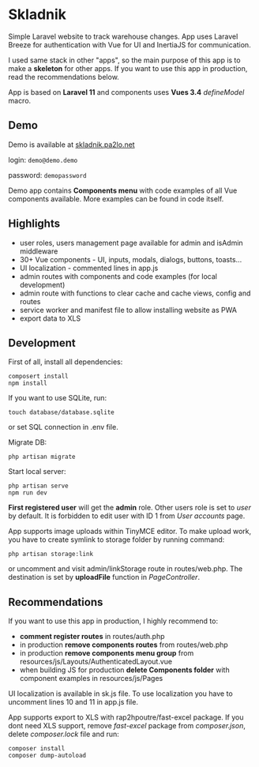 # Skladnik

Simple Laravel website to track warehouse changes. App uses Laravel Breeze for authentication with Vue for UI and InertiaJS for communication.

I used same stack in other "apps", so the main purpose of this app is to make a **skeleton** for other apps. If you want to use this app in production, read the recommendations below.

App is based on **Laravel 11** and components uses **Vues 3.4** *defineModel* macro.

## Demo
Demo is available at [skladnik.pa2lo.net](https://skladnik.pa2lo.net)

login: ```demo@demo.demo```

password: ```demopassword```

Demo app contains **Components menu** with code examples of all Vue components available. More examples can be found in code itself.

## Highlights
- user roles, users management page available for admin and isAdmin middleware
- 30+ Vue components - UI, inputs, modals, dialogs, buttons, toasts...
- UI localization - commented lines in app.js
- admin routes with components and code examples (for local development)
- admin route with functions to clear cache and cache views, config and routes
- service worker and manifest file to allow installing website as PWA
- export data to XLS

## Development

First of all, install all dependencies:
```
composert install
npm install
```

If you want to use SQLite, run:
```
touch database/database.sqlite
```
or set SQL connection in .env file.

Migrate DB:
```
php artisan migrate
```

Start local server:
```
php artisan serve
npm run dev
```

**First registered user** will get the **admin** role. Other users role is set to *user* by default. It is forbidden to edit user with ID 1 from *User accounts* page.

App supports image uploads within TinyMCE editor. To make upload work, you have to create symlink to storage folder by running command:
```
php artisan storage:link
```
or uncomment and visit admin/linkStorage route in routes/web.php. The destination is set by **uploadFile** function in *PageController*.

## Recommendations
If you want to use this app in production, I highly recommend to:
- **comment register routes** in routes/auth.php
- in production **remove components routes** from routes/web.php
- in production **remove components menu group** from resources/js/Layouts/AuthenticatedLayout.vue
- when building JS for production **delete Components folder** with component examples in resources/js/Pages

UI localization is available in sk.js file. To use localization you have to uncomment lines 10 and 11 in app.js file.

App supports export to XLS with rap2hpoutre/fast-excel package. If you dont need XLS support, remove *fast-excel* package from *composer.json*, delete *composer.lock* file and run:
```
composer install
composer dump-autoload
```